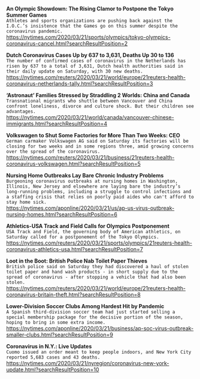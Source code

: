 **An Olympic Showdown: The Rising Clamor to Postpone the Tokyo Summer Games**\
`Athletes and sports organizations are pushing back against the I.O.C.’s insistence that the Games go on this summer despite the coronavirus pandemic.`\
https://nytimes.com/2020/03/21/sports/olympics/tokyo-olympics-coronavirus-cancel.html?searchResultPosition=2

**Dutch Coronavirus Cases Up by 637 to 3,631, Deaths Up 30 to 136**\
`The number of confirmed cases of coronavirus in the Netherlands has risen by 637 to a total of 3,631, Dutch health authorities said in their daily update on Saturday, with 30 new deaths.`\
https://nytimes.com/reuters/2020/03/21/world/europe/21reuters-health-coronavirus-netherlands-tally.html?searchResultPosition=3

**‘Astronaut’ Families Stressed by Straddling 2 Worlds: China and Canada**\
`Transnational migrants who shuttle between Vancouver and China confront loneliness, divorce and culture shock. But their children see advantages.`\
https://nytimes.com/2020/03/21/world/canada/vancouver-chinese-immigrants.html?searchResultPosition=4

**Volkswagen to Shut Some Factories for More Than Two Weeks: CEO**\
`German carmaker Volkswagen AG said on Saturday its factories will be closing for two weeks and in some regions three, amid growing concerns over the spread of the coronavirus.`\
https://nytimes.com/reuters/2020/03/21/business/21reuters-health-coronavirus-volkswagen.html?searchResultPosition=5

**Nursing Home Outbreaks Lay Bare Chronic Industry Problems**\
`Burgeoning coronavirus outbreaks at nursing homes in Washington, Illinois, New Jersey and elsewhere are laying bare the industry’s long-running problems, including a struggle to control infections and a staffing crisis that relies on poorly paid aides who can't afford to stay home sick.`\
https://nytimes.com/aponline/2020/03/21/us/ap-us-virus-outbreak-nursing-homes.html?searchResultPosition=6

**Athletics-USA Track and Field Calls for Olympics Postponement**\
`USA Track and Field, the governing body of American athletics, on Saturday called for a postponement of the Tokyo Olympics.`\
https://nytimes.com/reuters/2020/03/21/sports/olympics/21reuters-health-coronavirus-athletics-usa.html?searchResultPosition=7

**Loot in the Boot: British Police Nab Toilet Paper Thieves**\
`British police said on Saturday they had discovered a haul of stolen toilet paper and hand wash products - in short supply due to the spread of coronavirus - after stopping a vehicle that had also been stolen.`\
https://nytimes.com/reuters/2020/03/21/world/europe/21reuters-health-coronavirus-britain-theft.html?searchResultPosition=8

**Lower-Division Soccer Clubs Among Hardest Hit by Pandemic**\
`A Spanish third-division soccer team had just started selling a special membership package for the decisive portion of the season, hoping to bring in some extra income. `\
https://nytimes.com/aponline/2020/03/21/business/ap-soc-virus-outbreak-smaller-clubs.html?searchResultPosition=9

**Coronavirus in N.Y.: Live Updates**\
`Cuomo issued an order meant to keep people indoors, and New York City reported 5,683 cases and 43 deaths.`\
https://nytimes.com/2020/03/21/nyregion/coronavirus-new-york-update.html?searchResultPosition=10

